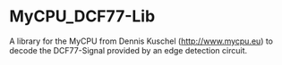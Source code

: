 # MyCPU_DCF77-Lib
A library for the MyCPU from Dennis Kuschel (http://www.mycpu.eu)
to decode the DCF77-Signal provided by an edge detection circuit.
